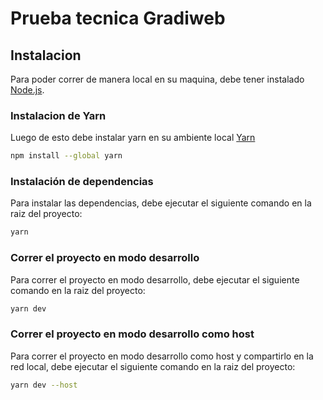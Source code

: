 # Prueba tecnica Gradiweb

## Instalacion
Para poder correr de manera local en su maquina, debe tener instalado [Node.js](https://nodejs.org/es/).

### Instalacion de Yarn
Luego de esto debe instalar yarn en su ambiente local [Yarn](https://classic.yarnpkg.com/lang/en/docs/install/#windows-stable)
```bash
npm install --global yarn
```

### Instalación de dependencias
Para instalar las dependencias, debe ejecutar el siguiente comando en la raiz del proyecto:
```bash
yarn
```

### Correr el proyecto en modo desarrollo
Para correr el proyecto en modo desarrollo, debe ejecutar el siguiente comando en la raiz del proyecto:
```bash
yarn dev
```

### Correr el proyecto en modo desarrollo como host
Para correr el proyecto en modo desarrollo como host y compartirlo en la red local, debe ejecutar el siguiente comando en la raiz del proyecto:
```bash
yarn dev --host
```
